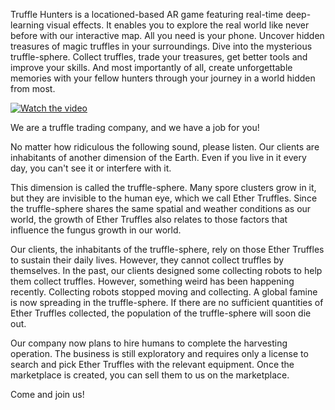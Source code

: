 Truffle Hunters is a locationed-based AR game featuring real-time deep-learning visual effects. It enables you to explore the real world like never before with our interactive map. All you need is your phone. Uncover hidden treasures of magic truffles in your surroundings. Dive into the mysterious truffle-sphere. Collect truffles, trade your treasures, get better tools and improve your skills. And most importantly of all, create unforgettable memories with your fellow hunters through your journey in a world hidden from most.

[![Watch the video](https://img.youtube.com/vi/hGu2toeCQzM/maxresdefault.jpg)](https://youtu.be/hGu2toeCQzM)

We are a truffle trading company, and we have a job for you!

No matter how ridiculous the following sound, please listen. Our clients are inhabitants of another dimension of the Earth. Even if you live in it every day, you can't see it or interfere with it.

This dimension is called the truffle-sphere. Many spore clusters grow in it, but they are invisible to the human eye, which we call Ether Truffles. Since the truffle-sphere shares the same spatial and weather conditions as our world, the growth of Ether Truffles also relates to those factors that influence the fungus growth in our world.

Our clients, the inhabitants of the truffle-sphere, rely on those Ether Truffles to sustain their daily lives. However, they cannot collect truffles by themselves. In the past, our clients designed some collecting robots to help them collect truffles. However, something weird has been happening recently. Collecting robots stopped moving and collecting. A global famine is now spreading in the truffle-sphere. If there are no sufficient quantities of Ether Truffles collected, the population of the truffle-sphere will soon die out.

Our company now plans to hire humans to complete the harvesting operation. The business is still exploratory and requires only a license to search and pick Ether Truffles with the relevant equipment. Once the marketplace is created, you can sell them to us on the marketplace.

Come and join us!
